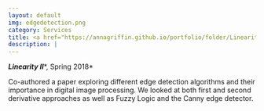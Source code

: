 ```yaml
---
layout: default
img: edgedetection.png
category: Services
title: <a href="https://annagriffin.github.io/portfolio/folder/Linearity_II_Final_Report.pdf" target="_blank">Edge Detection Algorithms</a>
description: |
---
```

***Linearity II****, Spring 2018*

Co-authored a paper exploring different edge detection algorithms and their importance in digital image processing. We looked at both first and second derivative approaches as well as Fuzzy Logic and the Canny edge detector. 